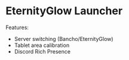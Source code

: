 # EternityGlow Launcher


Features:
- Server switching (Bancho/EternityGlow)
- Tablet area calibration
- Discord Rich Presence